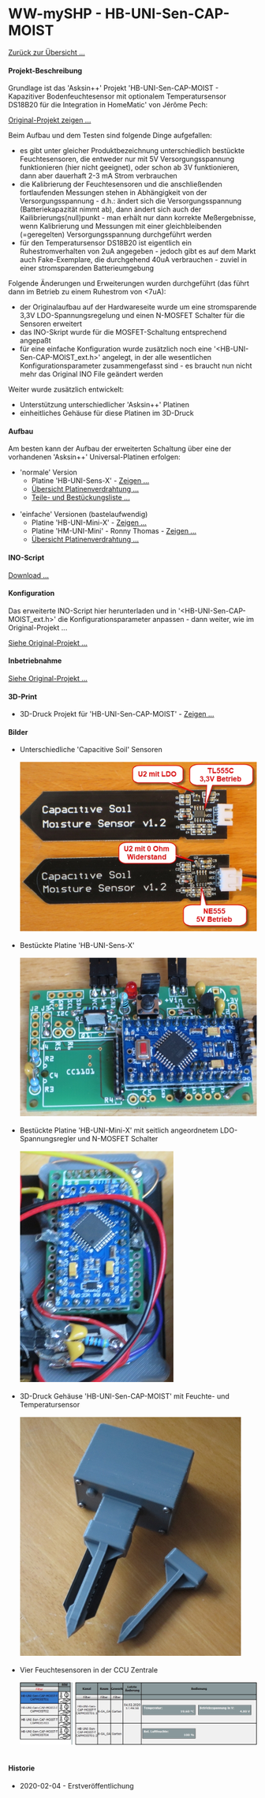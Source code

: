 # WW-mySHP - HB-UNI-Sen-CAP-MOIST

[Zurück zur Übersicht ...](../README.md)

#### Projekt-Beschreibung

Grundlage ist das 'Asksin++' Projekt 'HB-UNI-Sen-CAP-MOIST - Kapazitiver Bodenfeuchtesensor mit optionalem Temperatursensor DS18B20 für die Integration in HomeMatic' von Jérôme Pech:

[Original-Projekt zeigen ...](https://github.com/jp112sdl/HB-UNI-Sen-CAP-MOIST)

Beim Aufbau und dem Testen sind folgende Dinge aufgefallen:
- es gibt unter gleicher Produktbezeichnung unterschiedlich bestückte Feuchtesensoren, die entweder nur mit 5V Versorgungsspannung funktionieren (hier nicht geeignet), oder schon ab 3V funktionieren, dann aber dauerhaft 2-3 mA Strom verbrauchen
- die Kalibrierung der Feuchtesensoren und die anschließenden fortlaufenden Messungen stehen in Abhängigkeit von der Versorgungsspannung - d.h.: ändert sich die Versorgungsspannung (Batteriekapazität nimmt ab), dann ändert sich auch der Kailibrierungs(null)punkt - man erhält nur dann korrekte Meßergebnisse, wenn Kalibrierung und Messungen mit einer gleichbleibenden (=geregelten) Versorgungsspannung durchgeführt werden
- für den Temperatursensor DS18B20 ist eigentlich ein Ruhestromverhalten von 2uA angegeben - jedoch gibt es auf dem Markt auch Fake-Exemplare, die durchgehend 40uA verbrauchen - zuviel in einer stromsparenden Batterieumgebung

Folgende Änderungen und Erweiterungen wurden durchgeführt (das führt dann im Betrieb zu einem Ruhestrom von <7uA):
- der Originalaufbau auf der Hardwareseite wurde um eine stromsparende 3,3V LDO-Spannungsregelung und einen N-MOSFET Schalter für die Sensoren erweitert
- das INO-Skript wurde für die MOSFET-Schaltung entsprechend angepaßt
- für eine einfache Konfiguration wurde zusätzlich noch eine '<HB-UNI-Sen-CAP-MOIST_ext.h>' angelegt, in der alle wesentlichen Konfigurationsparameter zusammengefasst sind - es braucht nun nicht mehr das Original INO File geändert werden

Weiter wurde zusätzlich entwickelt:
- Unterstützung unterschiedlicher 'Asksin++' Platinen
- einheitliches Gehäuse für diese Platinen im 3D-Druck

#### Aufbau

Am besten kann der Aufbau der erweiterten Schaltung über eine der vorhandenen 'Asksin++' Universal-Platinen erfolgen:

- 'normale' Version
  - Platine 'HB-UNI-Sens-X' - [Zeigen ...](https://github.com/wolwin/WW-myPCB/tree/master/PCB_HB-UNI-Mini-X)
  - [Übersicht Platinenverdrahtung ...](./bin/HB-UNI-Sen-CAP-MOIST_ext_Verdrahtung_HB-UNI-Sens-X.pdf)
  - [Teile- und Bestückungsliste ...](./bin/HB-UNI-Sen-CAP-MOIST_HB-UNI-Sens-X_Teileliste.txt)
<br><br>
- 'einfache' Versionen (bastelaufwendig)
  - Platine 'HB-UNI-Mini-X' - [Zeigen ...](https://github.com/wolwin/WW-myPCB/tree/master/PCB_HB-UNI-Mini-X)
  - Platine 'HM-UNI-Mini' - Ronny Thomas - [Zeigen ...](https://github.com/ronnythomas/HB-Mini)
  - [Übersicht Platinenverdrahtung ...](./bin/HB-UNI-Sen-CAP-MOIST_ext_Verdrahtung_HB-UNI-Mini-X.pdf)

#### INO-Script
[Download ...](./bin/HB-UNI-Sen-CAP-MOIST_ext_20200203.zip)

#### Konfiguration

Das erweiterte INO-Script hier herunterladen und in '<HB-UNI-Sen-CAP-MOIST_ext.h>' die Konfigurationsparameter anpassen - dann weiter, wie im Original-Projekt ...

[Siehe Original-Projekt ...](https://github.com/jp112sdl/HB-UNI-Sen-CAP-MOIST#code-flashen)

#### Inbetriebnahme

[Siehe Original-Projekt ...](https://github.com/jp112sdl/HB-UNI-Sen-CAP-MOIST#gerät-anlernen)

#### 3D-Print
- 3D-Druck Projekt für 'HB-UNI-Sen-CAP-MOIST' - [Zeigen ...](https://github.com/wolwin/WW-my3DP/blob/master/3DP_HB-UNI-Sen-CAP-MOIST/README.md)

#### Bilder
- Unterschiedliche 'Capacitive Soil' Sensoren
<br><br>
![WW-mySHP - HB-UNI-Sen-CAP-MOIST](./img/SHP_CAP-MOIST_01.jpg "Feuchtesensoren")<br><br>
- Bestückte Platine 'HB-UNI-Sens-X'
<br><br>
![WW-mySHP - HB-UNI-Sen-CAP-MOIST](./img/SHP_CAP-MOIST_02.jpg "HB-UNI-Sens-X")<br><br>
- Bestückte Platine 'HB-UNI-Mini-X' mit seitlich angeordnetem LDO-Spannungsregler und N-MOSFET Schalter
<br><br>
![WW-mySHP - HB-UNI-Sen-CAP-MOIST](./img/SHP_CAP-MOIST_03.jpg "HB-UNI-Mini-X")<br><br>
- 3D-Druck Gehäuse 'HB-UNI-Sen-CAP-MOIST' mit Feuchte- und Temperatursensor
<br><br>
![WW-mySHP - HB-UNI-Sen-CAP-MOIST](./img/SHP_CAP-MOIST_04.jpg "Gehäuse 'HB-UNI-Sen-CAP-MOIST'")<br><br>
- Vier Feuchtesensoren in der CCU Zentrale
<br><br>
![WW-mySHP - HB-UNI-Sen-CAP-MOIST](./img/SHP_CAP-MOIST_05.jpg "Gehäuse 'HB-UNI-Sen-CAP-MOIST'")<br><br>

#### Historie
- 2020-02-04 - Erstveröffentlichung
